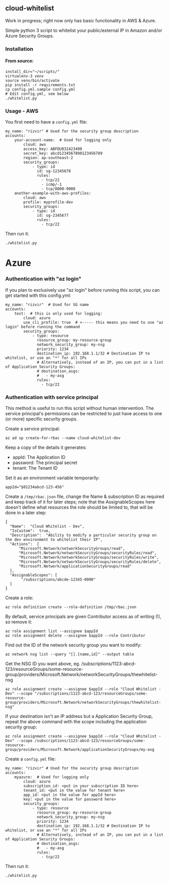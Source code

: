 ## cloud-whitelist

Work in progress; right now only has basic functionality in AWS & Azure.

Simple python 3 script to whitelist your public/external IP in Amazon and/or Azure Security Groups.


### Installation

#### From source:

```
install_dir="~/scripts/"
virtualenv-3 venv
source venv/bin/activate
pip install -r requirements.txt
cp config.yml.sample config.yml
# Edit config.yml, see below
./whitelist.py

```


### Usage - AWS

You first need to have a `config.yml` file:
```
my_name: "rizvir" # Used for the security group description
accounts:
    your-account-name:  # Used for logging only
        cloud: aws
        access_key: ABFDU832423490
        secret_key: abcd1234567890123456789
        region: ap-southeast-2
        security_groups:
            - type: id
              id: sg-12345678
              rules:
                - tcp/22
                - icmp/-1
                - tcp/8000-9000
    another-example-with-aws-profiles:
        cloud: aws
        profile: myprofile-dev
        security_groups:
            - type: id
              id: sg-2345677
              rules:
                - tcp/22
```

Then run it:
```
./whitelist.py
```


# Azure

### Authentication with "az login"

If you plan to exclusively use "az login" before running this script, you can get started with this config.yml:

```
my_name: "rizvir"  # Used for SG name
accounts:
    test:  # this is only used for logging:
        cloud: azure
        use_cli_profile: true  # <----- this means you need to use "az login" before running the command
        security_groups:
            - type: resource
              resource_group: my-resource-group
              network_security_group: my-nsg
              priority: 1234
              destination_ip: 192.168.1.1/32 # Destination IP to whitelist, or use an "*" for all IPs
              # Alternatively, instead of an IP, you can put in a list of Application Security Groups:
              # destination_asgs:
              #   - my-asg
              rules:
                - tcp/22
```

### Authentication with service principal

This method is useful to run this script without human intervention. The service principal's permissions can be restricted to just have access to one (or more) specific security groups.

Create a service principal:

```
az ad sp create-for-rbac --name cloud-whitelist-dev
```

Keep a copy of the details it generates:
- appId: The Application ID
- password: The principal secret
- tenant: The Tenant ID

Set it as an environment variable temporarily:

```
appId="$01234abcd-123-456"
```

Create a `/tmp/rbac.json` file, change the Name & subscription ID as required and keep track of it for later steps; note that the AssignableScopes here doesn't define what resources the role should be limited to, that will be done in a later step:
```
{
  "Name":  "Cloud Whitelist - Dev",
  "IsCustom":  true,
  "Description":  "Ability to modify a particular security group on the dev environment to whitelist their IP",
  "Actions":  [
      "Microsoft.Network/networkSecurityGroups/read",
      "Microsoft.Network/networkSecurityGroups/securityRules/read",
      "Microsoft.Network/networkSecurityGroups/securityRules/write",
      "Microsoft.Network/networkSecurityGroups/securityRules/delete",
      "Microsoft.Network/applicationSecurityGroups/read"
  ],
  "AssignableScopes": [
       "/subscriptions/abcde-12345-0000"
  ]
}

```

Create a role:
```
az role definition create --role-definition /tmp/rbac.json
```

By default, service principals are given Contributor access as of writing (!), so remove it:
```
az role assignment list --assignee $appId
az role assignment delete --assignee $appId --role Contributor
```

Find out the ID of the network security group you want to modify:
```
az network nsg list --query "[].[name,id]" --output table
```
Get the NSG ID you want above, eg. /subscriptions/1123-abcd-123/resourceGroups/some-resource-group/providers/Microsoft.Network/networkSecurityGroups/thewhitelist-nsg
```
az role assignment create --assignee $appId --role "Cloud Whitelist - Dev" --scope "/subscriptions/1123-abcd-123/resourceGroups/some-resource-group/providers/Microsoft.Network/networkSecurityGroups/thewhitelist-nsg"
```

If your destination isn't an IP address but a Application Security Group, repeat the above command with the scope including the application security group:
```
az role assignment create --assignee $appId --role "Cloud Whitelist - Dev" --scope /subscriptions/1123-abcd-123/resourceGroups/some-resource-group/providers/Microsoft.Network/applicationSecurityGroups/my-asg
```

Create a `config.yml` file:
```
my_name: "rizvir" # Used for the security group description
accounts:
    myazure:  # Used for logging only
        cloud: azure
        subscription_id: <put in your subscription ID here>
        tenant_id: <put in the value for tenant here>
        app_id: <put in the value for appId here>
        key: <put in the value for password here>
        security_groups:
            - type: resource
              resource_group: my-resource-group
              network_security_group: my-nsg
              priority: 1234
              destination_ip: 192.168.1.1/32 # Destination IP to whitelist, or use an "*" for all IPs
              # Alternatively, instead of an IP, you can put in a list of Application Security Groups:
              # destination_asgs:
              #   - my-asg
              rules:
                - tcp/22
```

Then run it:
```
./whitelist.py
```

